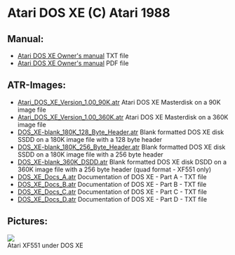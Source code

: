 # Atari DOS XE (C) Atari 1988  
  
## Manual:  
- [Atari DOS XE Owner's manual](attachments/Atari_DOS_XE_Owners_manual.txt) TXT file  
- [Atari DOS XE Owner's manual](attachments/Atari_DOS_XE_Owners_manual.pdf) PDF file  
  
## ATR-Images:  
- [Atari_DOS_XE_Version_1.00_90K.atr](attachments/Atari_DOS_XE_Version_1.00_90K.atr) Atari DOS XE Masterdisk on a 90K image file  
- [Atari_DOS_XE_Version_1.00_360K.atr](attachments/Atari_DOS_XE_Version_1.00_360K.atr) Atari DOS XE Masterdisk on a 360K image file  
- [DOS_XE-blank_180K_128_Byte_Header.atr](attachments/DOS_XE-blank_180K_128_Byte_Header.atr) Blank formatted DOS XE disk SSDD on a 180K image file with a 128 byte header  
- [DOS_XE-blank_180K_256_Byte_Header.atr](attachments/DOS_XE-blank_180K_256_Byte_Header.atr) Blank formatted DOS XE disk SSDD on a 180K image file with a 256 byte header  
- [DOS_XE-blank_360K_DSDD.atr](attachments/DOS_XE-blank_360K_DSDD.atr) Blank formatted DOS XE disk DSDD on a 360K image file with a 256 byte header (quad format - XF551 only)  
- [DOS_XE_Docs_A.atr](attachments/DOS_XE_Docs_A.atr) Documentation of DOS XE - Part A - TXT file  
- [DOS_XE_Docs_B.atr](attachments/DOS_XE_Docs_B.atr) Documentation of DOS XE - Part B - TXT file  
- [DOS_XE_Docs_C.atr](attachments/DOS_XE_Docs_C.atr) Documentation of DOS XE - Part C - TXT file  
- [DOS_XE_Docs_D.atr](attachments/DOS_XE_Docs_D.atr) Documentation of DOS XE - Part D - TXT file  
  
## Pictures:  
![](attachments/XF551+under+DOS+XE.jpg)  
Atari XF551 under DOS XE  
  
  

